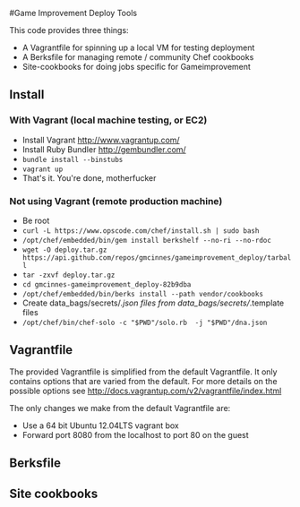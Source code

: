 #Game Improvement Deploy Tools

This code provides three things:

* A Vagrantfile for spinning up a local VM for testing deployment
* A Berksfile for managing remote / community Chef cookbooks
* Site-cookbooks for doing jobs specific for Gameimprovement


## Install

### With Vagrant (local machine testing, or EC2)

* Install Vagrant http://www.vagrantup.com/
* Install Ruby Bundler http://gembundler.com/
* `bundle install --binstubs`
* `vagrant up`
* That's it.  You're done, motherfucker

### Not using Vagrant (remote production machine)

* Be root
* `curl -L https://www.opscode.com/chef/install.sh | sudo bash`
* `/opt/chef/embedded/bin/gem install berkshelf --no-ri --no-rdoc`
* `wget -O deploy.tar.gz https://api.github.com/repos/gmcinnes/gameimprovement_deploy/tarball`
* `tar -zxvf deploy.tar.gz`
* `cd gmcinnes-gameimprovement_deploy-82b9dba`
* `/opt/chef/embedded/bin/berks install --path vendor/cookbooks`
* Create data_bags/secrets/*.json files from data_bags/secrets/*.template files
* `/opt/chef/bin/chef-solo -c "$PWD"/solo.rb  -j "$PWD"/dna.json`

## Vagrantfile

The provided Vagrantfile is simplified from the default Vagrantfile. It only
contains options that are varied from the default.  For more details on the
possible options see http://docs.vagrantup.com/v2/vagrantfile/index.html

The only changes we make from the default Vagrantfile are:

* Use a 64 bit Ubuntu 12.04LTS vagrant box
* Forward port 8080 from the localhost to port 80 on the guest

## Berksfile

## Site cookbooks

